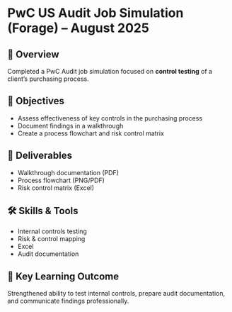 # PwC US Audit Job Simulation (Forage) – August 2025  

## 📌 Overview  
Completed a PwC Audit job simulation focused on **control testing** of a client’s purchasing process.  

## 🎯 Objectives  
- Assess effectiveness of key controls in the purchasing process  
- Document findings in a walkthrough  
- Create a process flowchart and risk control matrix  

## 📂 Deliverables  
- Walkthrough documentation (PDF)  
- Process flowchart (PNG/PDF)  
- Risk control matrix (Excel)  

## 🛠️ Skills & Tools  
- Internal controls testing  
- Risk & control mapping  
- Excel  
- Audit documentation  

## 🚀 Key Learning Outcome  
Strengthened ability to test internal controls, prepare audit documentation, and communicate findings professionally.  
